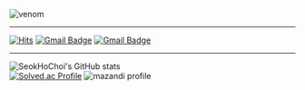 ![venom](https://capsule-render.vercel.app/api?type=venom&height=150&text=Frontend&fontSize=50&color=gradient&gradient=0:000080,100:0000FF&stroke=0000FF&fontColor=FFFFFF)

<hr/>

[![Hits](https://hits.seeyoufarm.com/api/count/incr/badge.svg?url=https%3A%2F%2Fgithub.com%2Fgjbae1212%2FSeokHoChoi&count_bg=%2379C83D&title_bg=%23555555&icon=&icon_color=%23E7E7E7&title=hits&edge_flat=false)](https://hits.seeyoufarm.com)
[![Gmail Badge](https://img.shields.io/badge/Gmail-d14836?style=flat-square&logo=Gmail&logoColor=white&link=mailto:seokho9473@gmail.com)](mailto:seokho9473@gmail.com)
[![Gmail Badge](https://img.shields.io/badge/Gmail-d14836?style=flat-square&logo=Gmail&logoColor=white)](mailto:seokho9473@gmail.com)


<hr/>

![SeokHoChoi's GitHub stats](https://github-readme-stats.vercel.app/api?username=SeokHoChoi&show_icons=true&theme=cobalt)  
[![Solved.ac Profile](http://mazassumnida.wtf/api/v2/generate_badge?boj=seokho9473)](https://solved.ac/seokho9473/)
![mazandi profile](http://mazandi.herokuapp.com/api?handle=seokho9473&theme=dark)


<!--
**SeokHoChoi/SeokHoChoi** is a ✨ _special_ ✨ repository because its `README.md` (this file) appears on your GitHub profile.

Here are some ideas to get you started:

- 🔭 I’m currently working on ...
- 🌱 I’m currently learning ...
- 👯 I’m looking to collaborate on ...
- 🤔 I’m looking for help with ...
- 💬 Ask me about ...
- 📫 How to reach me: ...
- 😄 Pronouns: ...
- ⚡ Fun fact: ...
-->
